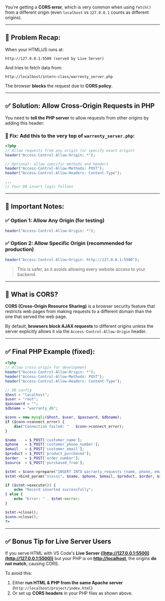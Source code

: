 You're getting a **CORS error**, which is very common when using `fetch()` from a different origin (even `localhost` vs `127.0.0.1` counts as different origins).

---

## 🚫 Problem Recap:

When your HTML/JS runs at:

```
http://127.0.0.1:5500 (served by Live Server)
```

And tries to fetch data from:

```
http://localhost/intern-class/warrenty_server.php
```

The browser **blocks** the request due to **CORS policy**.

---

## ✅ Solution: Allow Cross-Origin Requests in PHP

You need to **tell the PHP server** to allow requests from other origins by adding this header:

### 🔧 **Fix: Add this to the very top of `warrenty_server.php`:**

```php
<?php
// Allow requests from any origin (or specify exact origin)
header("Access-Control-Allow-Origin: *");

// Optional: allow specific methods and headers
header("Access-Control-Allow-Methods: POST");
header("Access-Control-Allow-Headers: Content-Type");

...
// Your DB insert logic follows
```

---

## 🔐 Important Notes:

### ✅ Option 1: Allow Any Origin (for testing)

```php
header("Access-Control-Allow-Origin: *");
```

### ✅ Option 2: Allow Specific Origin (recommended for production)

```php
header("Access-Control-Allow-Origin: http://127.0.0.1:5500");
```

> This is safer, as it avoids allowing every website access to your backend.

---

## 📖 What is CORS?

**CORS (Cross-Origin Resource Sharing)** is a browser security feature that restricts web pages from making requests to a different domain than the one that served the web page.

By default, **browsers block AJAX requests** to different origins unless the server explicitly allows it via the `Access-Control-Allow-Origin` header.

---

## ✅ Final PHP Example (fixed):

```php
<?php
// Allow cross-origin for development
header("Access-Control-Allow-Origin: *");
header("Access-Control-Allow-Methods: POST");
header("Access-Control-Allow-Headers: Content-Type");

// DB config
$host = "localhost";
$user = "root";
$password = "";
$dbname = "warranty_db";

$conn = new mysqli($host, $user, $password, $dbname);
if ($conn->connect_error) {
    die("Connection failed: " . $conn->connect_error);
}

$name    = $_POST['customer_name'];
$phone   = $_POST['customer_phone_number'];
$email   = $_POST['customer_email'];
$product = $_POST['product_purchased'];
$order   = $_POST['order_number'];
$source  = $_POST['purchased_from'];

$stmt = $conn->prepare("INSERT INTO warranty_requests (name, phone, email, product, order_number, purchased_from) VALUES (?, ?, ?, ?, ?, ?)");
$stmt->bind_param("ssssss", $name, $phone, $email, $product, $order, $source);

if ($stmt->execute()) {
    echo "Record inserted successfully";
} else {
    echo "Error: " . $stmt->error;
}

$stmt->close();
$conn->close();
?>
```

---

## ✅ Bonus Tip for Live Server Users

If you serve HTML with VS Code's **Live Server ([http://127.0.0.1:5500](http://127.0.0.1:5500))** but your PHP is on **[http://localhost](http://localhost)**, the origins **do not match**, causing CORS.

To avoid this:

1. Either **run HTML & PHP from the same Apache server** (`http://localhost/project/index.html`)
2. Or set up **CORS headers** in your PHP files as shown above.
